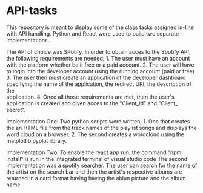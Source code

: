 # API-tasks
This repository is meant to display some of the class tasks assigned in-line with API handling. Python and React were used to build two separate implementations.

The API of choice was SPotify. 
In order to obtain acces to the Spotify API, the following requirements are needed;
    1. The user must have an account with the platform whether be it free or a paid account.
    2. The user will have to login into the developer account using the running account (paid or free).
    3. The user then must create an application of the developer dashboard specifying the name of the application, the redirect URI, the description of the     
       application.
    4. Once all those requirements are met, then the user's application is created and given acces to the "Client_id" and "Client_ secret".

Implementation One: 
    Two python scripts were written;
    1. One that creates the an HTML file from the track names of the playlist songs and displays the word cloud on a browser.
    2. The second creates a wordcloud using the matplotlib.pyplot library.

Implementation Two:
    To enable the react app run, the command "npm install" is run in the integrated terminal of visual studio code
    The second implementation was a spotify searcher. The user can search for the name of the artist on the search bar and then the artist's respective albums are returned in a card format having having the ablun 
    picture and the album name.
    
